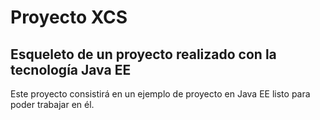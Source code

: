 # Proyecto XCS

## Esqueleto de un proyecto realizado con la tecnología Java EE

Este proyecto consistirá en un ejemplo de proyecto en Java EE listo para
poder trabajar en él.
